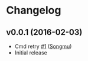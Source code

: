 # Changelog

## v0.0.1 (2016-02-03)

* Cmd retry [#1](https://github.com/Songmu/retry/pull/1) ([Songmu](https://github.com/Songmu))
* Initial release
